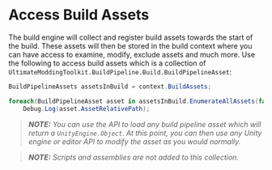 ﻿Access Build Assets
===================

The build engine will collect and register build assets towards the start of the build. These assets will then be stored in the build context where you can have access to examine, modify, exclude assets and much more. Use the following to access build assets which is a collection of `UltimateModdingToolkit.BuildPipeline.Build.BuildPipelineAsset`:

```cs
BuildPipelineAssets assetsInBuild = context.BuildAssets;

foreach(BuildPipelineAsset asset in assetsInBuild.EnumerateAllAssets(false))
    Debug.Log(asset.AssetRelativePath);
```

> **_NOTE:_** _You can use the API to load any build pipeline asset which will return a `UnityEngine.Object`. At this point, you can then use any Unity engine or editor API to modify the asset as you would normally._

> **_NOTE:_** _Scripts and assemblies are not added to this collection._
